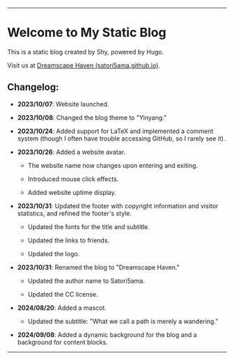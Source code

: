 ﻿---

# Welcome to My Static Blog

This is a static blog created by Shy, powered by Hugo.

Visit us at [Dreamscape Haven (satori5ama.github.io)](https://satori5ama.github.io/).

## Changelog:

- **2023/10/07**: Website launched.

- **2023/10/08**: Changed the blog theme to "Yinyang."

- **2023/10/24**: Added support for LaTeX and implemented a comment system (though I often have trouble accessing GitHub, so I rarely see it).

- **2023/10/26**: Added a website avatar.

    - The website name now changes upon entering and exiting.
    
    - Introduced mouse click effects.
    
    - Added website uptime display.

- **2023/10/31**: Updated the footer with copyright information and visitor statistics, and refined the footer's style.

    - Updated the fonts for the title and subtitle.
    
    - Updated the links to friends.
    
    - Updated the logo.

- **2023/10/31**: Renamed the blog to "Dreamscape Haven."

    - Updated the author name to Satori5ama.
    
    - Updated the CC license.

- **2024/08/20**: Added a mascot.

    - Updated the subtitle: "What we call a path is merely a wandering."

- **2024/09/08**: Added a dynamic background for the blog and a background for content blocks.

--- 

